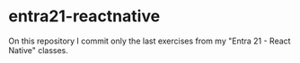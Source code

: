 # entra21-reactnative

On this repository I commit only the last exercises from my "Entra 21 - React Native" classes.
